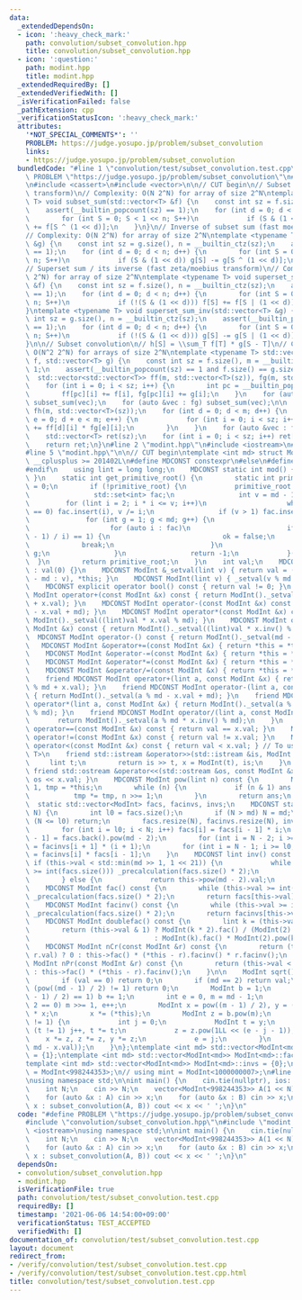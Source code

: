 ```yaml
---
data:
  _extendedDependsOn:
  - icon: ':heavy_check_mark:'
    path: convolution/subset_convolution.hpp
    title: convolution/subset_convolution.hpp
  - icon: ':question:'
    path: modint.hpp
    title: modint.hpp
  _extendedRequiredBy: []
  _extendedVerifiedWith: []
  _isVerificationFailed: false
  _pathExtension: cpp
  _verificationStatusIcon: ':heavy_check_mark:'
  attributes:
    '*NOT_SPECIAL_COMMENTS*': ''
    PROBLEM: https://judge.yosupo.jp/problem/subset_convolution
    links:
    - https://judge.yosupo.jp/problem/subset_convolution
  bundledCode: "#line 1 \"convolution/test/subset_convolution.test.cpp\"\n#define\
    \ PROBLEM \"https://judge.yosupo.jp/problem/subset_convolution\"\n#line 2 \"convolution/subset_convolution.hpp\"\
    \n#include <cassert>\n#include <vector>\n\n// CUT begin\n// Subset sum (fast zeta\
    \ transform)\n// Complexity: O(N 2^N) for array of size 2^N\ntemplate <typename\
    \ T> void subset_sum(std::vector<T> &f) {\n    const int sz = f.size(), n = __builtin_ctz(sz);\n\
    \    assert(__builtin_popcount(sz) == 1);\n    for (int d = 0; d < n; d++) {\n\
    \        for (int S = 0; S < 1 << n; S++)\n            if (S & (1 << d)) f[S]\
    \ += f[S ^ (1 << d)];\n    }\n}\n// Inverse of subset sum (fast moebius transform)\n\
    // Complexity: O(N 2^N) for array of size 2^N\ntemplate <typename T> void subset_sum_inv(std::vector<T>\
    \ &g) {\n    const int sz = g.size(), n = __builtin_ctz(sz);\n    assert(__builtin_popcount(sz)\
    \ == 1);\n    for (int d = 0; d < n; d++) {\n        for (int S = 0; S < 1 <<\
    \ n; S++)\n            if (S & (1 << d)) g[S] -= g[S ^ (1 << d)];\n    }\n}\n\n\
    // Superset sum / its inverse (fast zeta/moebius transform)\n// Complexity: O(N\
    \ 2^N) for array of size 2^N\ntemplate <typename T> void superset_sum(std::vector<T>\
    \ &f) {\n    const int sz = f.size(), n = __builtin_ctz(sz);\n    assert(__builtin_popcount(sz)\
    \ == 1);\n    for (int d = 0; d < n; d++) {\n        for (int S = 0; S < 1 <<\
    \ n; S++)\n            if (!(S & (1 << d))) f[S] += f[S | (1 << d)];\n    }\n\
    }\ntemplate <typename T> void superset_sum_inv(std::vector<T> &g) {\n    const\
    \ int sz = g.size(), n = __builtin_ctz(sz);\n    assert(__builtin_popcount(sz)\
    \ == 1);\n    for (int d = 0; d < n; d++) {\n        for (int S = 0; S < 1 <<\
    \ n; S++)\n            if (!(S & (1 << d))) g[S] -= g[S | (1 << d)];\n    }\n\
    }\n\n// Subset convolution\n// h[S] = \\sum_T f[T] * g[S - T]\n// Complexity:\
    \ O(N^2 2^N) for arrays of size 2^N\ntemplate <typename T> std::vector<T> subset_convolution(std::vector<T>\
    \ f, std::vector<T> g) {\n    const int sz = f.size(), m = __builtin_ctz(sz) +\
    \ 1;\n    assert(__builtin_popcount(sz) == 1 and f.size() == g.size());\n\n  \
    \  std::vector<std::vector<T>> ff(m, std::vector<T>(sz)), fg(m, std::vector<T>(sz));\n\
    \    for (int i = 0; i < sz; i++) {\n        int pc = __builtin_popcount(i);\n\
    \        ff[pc][i] += f[i], fg[pc][i] += g[i];\n    }\n    for (auto &vec : ff)\
    \ subset_sum(vec);\n    for (auto &vec : fg) subset_sum(vec);\n\n    std::vector<std::vector<T>>\
    \ fh(m, std::vector<T>(sz));\n    for (int d = 0; d < m; d++) {\n        for (int\
    \ e = 0; d + e < m; e++) {\n            for (int i = 0; i < sz; i++) fh[d + e][i]\
    \ += ff[d][i] * fg[e][i];\n        }\n    }\n    for (auto &vec : fh) subset_sum_inv(vec);\n\
    \    std::vector<T> ret(sz);\n    for (int i = 0; i < sz; i++) ret[i] = fh[__builtin_popcount(i)][i];\n\
    \    return ret;\n}\n#line 2 \"modint.hpp\"\n#include <iostream>\n#include <set>\n\
    #line 5 \"modint.hpp\"\n\n// CUT begin\ntemplate <int md> struct ModInt {\n#if\
    \ __cplusplus >= 201402L\n#define MDCONST constexpr\n#else\n#define MDCONST\n\
    #endif\n    using lint = long long;\n    MDCONST static int mod() { return md;\
    \ }\n    static int get_primitive_root() {\n        static int primitive_root\
    \ = 0;\n        if (!primitive_root) {\n            primitive_root = [&]() {\n\
    \                std::set<int> fac;\n                int v = md - 1;\n       \
    \         for (lint i = 2; i * i <= v; i++)\n                    while (v % i\
    \ == 0) fac.insert(i), v /= i;\n                if (v > 1) fac.insert(v);\n  \
    \              for (int g = 1; g < md; g++) {\n                    bool ok = true;\n\
    \                    for (auto i : fac)\n                        if (ModInt(g).pow((md\
    \ - 1) / i) == 1) {\n                            ok = false;\n               \
    \             break;\n                        }\n                    if (ok) return\
    \ g;\n                }\n                return -1;\n            }();\n      \
    \  }\n        return primitive_root;\n    }\n    int val;\n    MDCONST ModInt()\
    \ : val(0) {}\n    MDCONST ModInt &_setval(lint v) { return val = (v >= md ? v\
    \ - md : v), *this; }\n    MDCONST ModInt(lint v) { _setval(v % md + md); }\n\
    \    MDCONST explicit operator bool() const { return val != 0; }\n    MDCONST\
    \ ModInt operator+(const ModInt &x) const { return ModInt()._setval((lint)val\
    \ + x.val); }\n    MDCONST ModInt operator-(const ModInt &x) const { return ModInt()._setval((lint)val\
    \ - x.val + md); }\n    MDCONST ModInt operator*(const ModInt &x) const { return\
    \ ModInt()._setval((lint)val * x.val % md); }\n    MDCONST ModInt operator/(const\
    \ ModInt &x) const { return ModInt()._setval((lint)val * x.inv() % md); }\n  \
    \  MDCONST ModInt operator-() const { return ModInt()._setval(md - val); }\n \
    \   MDCONST ModInt &operator+=(const ModInt &x) { return *this = *this + x; }\n\
    \    MDCONST ModInt &operator-=(const ModInt &x) { return *this = *this - x; }\n\
    \    MDCONST ModInt &operator*=(const ModInt &x) { return *this = *this * x; }\n\
    \    MDCONST ModInt &operator/=(const ModInt &x) { return *this = *this / x; }\n\
    \    friend MDCONST ModInt operator+(lint a, const ModInt &x) { return ModInt()._setval(a\
    \ % md + x.val); }\n    friend MDCONST ModInt operator-(lint a, const ModInt &x)\
    \ { return ModInt()._setval(a % md - x.val + md); }\n    friend MDCONST ModInt\
    \ operator*(lint a, const ModInt &x) { return ModInt()._setval(a % md * x.val\
    \ % md); }\n    friend MDCONST ModInt operator/(lint a, const ModInt &x) {\n \
    \       return ModInt()._setval(a % md * x.inv() % md);\n    }\n    MDCONST bool\
    \ operator==(const ModInt &x) const { return val == x.val; }\n    MDCONST bool\
    \ operator!=(const ModInt &x) const { return val != x.val; }\n    MDCONST bool\
    \ operator<(const ModInt &x) const { return val < x.val; } // To use std::map<ModInt,\
    \ T>\n    friend std::istream &operator>>(std::istream &is, ModInt &x) {\n   \
    \     lint t;\n        return is >> t, x = ModInt(t), is;\n    }\n    MDCONST\
    \ friend std::ostream &operator<<(std::ostream &os, const ModInt &x) { return\
    \ os << x.val; }\n    MDCONST ModInt pow(lint n) const {\n        ModInt ans =\
    \ 1, tmp = *this;\n        while (n) {\n            if (n & 1) ans *= tmp;\n \
    \           tmp *= tmp, n >>= 1;\n        }\n        return ans;\n    }\n\n  \
    \  static std::vector<ModInt> facs, facinvs, invs;\n    MDCONST static void _precalculation(int\
    \ N) {\n        int l0 = facs.size();\n        if (N > md) N = md;\n        if\
    \ (N <= l0) return;\n        facs.resize(N), facinvs.resize(N), invs.resize(N);\n\
    \        for (int i = l0; i < N; i++) facs[i] = facs[i - 1] * i;\n        facinvs[N\
    \ - 1] = facs.back().pow(md - 2);\n        for (int i = N - 2; i >= l0; i--) facinvs[i]\
    \ = facinvs[i + 1] * (i + 1);\n        for (int i = N - 1; i >= l0; i--) invs[i]\
    \ = facinvs[i] * facs[i - 1];\n    }\n    MDCONST lint inv() const {\n       \
    \ if (this->val < std::min(md >> 1, 1 << 21)) {\n            while (this->val\
    \ >= int(facs.size())) _precalculation(facs.size() * 2);\n            return invs[this->val].val;\n\
    \        } else {\n            return this->pow(md - 2).val;\n        }\n    }\n\
    \    MDCONST ModInt fac() const {\n        while (this->val >= int(facs.size()))\
    \ _precalculation(facs.size() * 2);\n        return facs[this->val];\n    }\n\
    \    MDCONST ModInt facinv() const {\n        while (this->val >= int(facs.size()))\
    \ _precalculation(facs.size() * 2);\n        return facinvs[this->val];\n    }\n\
    \    MDCONST ModInt doublefac() const {\n        lint k = (this->val + 1) / 2;\n\
    \        return (this->val & 1) ? ModInt(k * 2).fac() / (ModInt(2).pow(k) * ModInt(k).fac())\n\
    \                               : ModInt(k).fac() * ModInt(2).pow(k);\n    }\n\
    \    MDCONST ModInt nCr(const ModInt &r) const {\n        return (this->val <\
    \ r.val) ? 0 : this->fac() * (*this - r).facinv() * r.facinv();\n    }\n    MDCONST\
    \ ModInt nPr(const ModInt &r) const {\n        return (this->val < r.val) ? 0\
    \ : this->fac() * (*this - r).facinv();\n    }\n\n    ModInt sqrt() const {\n\
    \        if (val == 0) return 0;\n        if (md == 2) return val;\n        if\
    \ (pow((md - 1) / 2) != 1) return 0;\n        ModInt b = 1;\n        while (b.pow((md\
    \ - 1) / 2) == 1) b += 1;\n        int e = 0, m = md - 1;\n        while (m %\
    \ 2 == 0) m >>= 1, e++;\n        ModInt x = pow((m - 1) / 2), y = (*this) * x\
    \ * x;\n        x *= (*this);\n        ModInt z = b.pow(m);\n        while (y\
    \ != 1) {\n            int j = 0;\n            ModInt t = y;\n            while\
    \ (t != 1) j++, t *= t;\n            z = z.pow(1LL << (e - j - 1));\n        \
    \    x *= z, z *= z, y *= z;\n            e = j;\n        }\n        return ModInt(std::min(x.val,\
    \ md - x.val));\n    }\n};\ntemplate <int md> std::vector<ModInt<md>> ModInt<md>::facs\
    \ = {1};\ntemplate <int md> std::vector<ModInt<md>> ModInt<md>::facinvs = {1};\n\
    template <int md> std::vector<ModInt<md>> ModInt<md>::invs = {0};\n// using mint\
    \ = ModInt<998244353>;\n// using mint = ModInt<1000000007>;\n#line 5 \"convolution/test/subset_convolution.test.cpp\"\
    \nusing namespace std;\n\nint main() {\n    cin.tie(nullptr), ios::sync_with_stdio(false);\n\
    \    int N;\n    cin >> N;\n    vector<ModInt<998244353>> A(1 << N), B(1 << N);\n\
    \    for (auto &x : A) cin >> x;\n    for (auto &x : B) cin >> x;\n\n    for (auto\
    \ x : subset_convolution(A, B)) cout << x << ' ';\n}\n"
  code: "#define PROBLEM \"https://judge.yosupo.jp/problem/subset_convolution\"\n\
    #include \"convolution/subset_convolution.hpp\"\n#include \"modint.hpp\"\n#include\
    \ <iostream>\nusing namespace std;\n\nint main() {\n    cin.tie(nullptr), ios::sync_with_stdio(false);\n\
    \    int N;\n    cin >> N;\n    vector<ModInt<998244353>> A(1 << N), B(1 << N);\n\
    \    for (auto &x : A) cin >> x;\n    for (auto &x : B) cin >> x;\n\n    for (auto\
    \ x : subset_convolution(A, B)) cout << x << ' ';\n}\n"
  dependsOn:
  - convolution/subset_convolution.hpp
  - modint.hpp
  isVerificationFile: true
  path: convolution/test/subset_convolution.test.cpp
  requiredBy: []
  timestamp: '2021-06-06 14:54:00+09:00'
  verificationStatus: TEST_ACCEPTED
  verifiedWith: []
documentation_of: convolution/test/subset_convolution.test.cpp
layout: document
redirect_from:
- /verify/convolution/test/subset_convolution.test.cpp
- /verify/convolution/test/subset_convolution.test.cpp.html
title: convolution/test/subset_convolution.test.cpp
---
```

